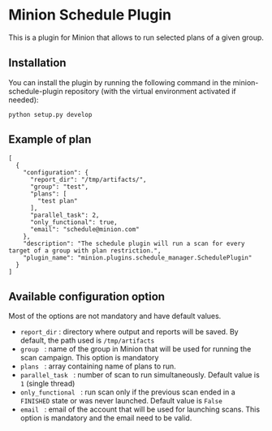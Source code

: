 Minion Schedule Plugin
===================

This is a plugin for Minion that allows to run selected plans of a given group.

Installation
------------

You can install the plugin by running the following command in the minion-schedule-plugin repository (with the virtual environment activated if needed):

```python setup.py develop```

Example of plan
---------------

```
[
  {
    "configuration": {
      "report_dir": "/tmp/artifacts/",
      "group": "test",
      "plans": [
        "test plan"
      ],
      "parallel_task": 2,
      "only_functional": true,
      "email": "schedule@minion.com"
    },
    "description": "The schedule plugin will run a scan for every target of a group with plan restriction.",
    "plugin_name": "minion.plugins.schedule_manager.SchedulePlugin"
  }
]
```
Available configuration option
------------------------------
Most of the options are not mandatory and have default values.
* ```report_dir``` : directory where output and reports will be saved. By default, the path used is `/tmp/artifacts`
* ```group ``` : name of the group in Minion that will be used for running the scan campaign. This option is mandatory
* ```plans ``` : array containing name of plans to run. 
* ```parallel_task ``` : number of scan to run simultaneously. Default value is `1` (single thread) 
* ```only_functional ``` : run scan only if the previous scan ended in a `FINISHED` state or was never launched. Default value is `False`
* ```email ``` : email of the account that will be used for launching scans. This option is mandatory and the email need to be valid.

